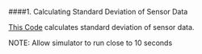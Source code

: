 ####1. Calculating Standard Deviation of Sensor Data

[This Code](https://github.com/tekjar/flying-car/blob/master/fcnd.projects/FCND-Estimation-CPP/stddev/stddev.py) calculates standard deviation of sensor data. 

NOTE: Allow simulator to run close to 10 seconds


####
